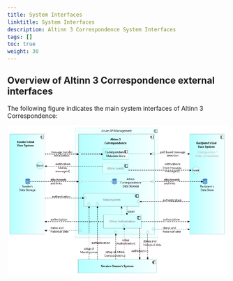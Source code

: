 ```yaml
---
title: System Interfaces
linktitle: System Interfaces
description: Altinn 3 Correspondence System Interfaces 
tags: []
toc: true
weight: 30
---
```


## Overview of Altinn 3 Correspondence external interfaces
The following figure indicates the main system interfaces of Altinn 3 Correspondence:

![Altinn 3 Correspondence Standalone Interfaces Overview](altinn3-correspondence-standalone-interfaces-overview.en.png "Altinn 3 Correspondence Standalone Interfaces Overview")


